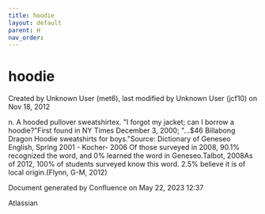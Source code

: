 ```yaml
---
title: hoodie
layout: default
parent: H
nav_order:
---
```


# hoodie

Created by  Unknown User (met6), last modified by  Unknown User (jcf10) on Nov 18, 2012

n. A hooded pullover sweatshirtex. &quot;I forgot my jacket; can I borrow a hoodie?&quot;First found in NY Times December 3, 2000; &quot;...$46 Billabong Dragon Hoodie sweatshirts for boys.&quot;Source: Dictionary of Geneseo English, Spring 2001 - Kocher- 2006 Of those surveyed in 2008, 90.1% recognized the word, and 0% learned the word in Geneseo.Talbot, 2008As of 2012, 100% of students surveyed know this word. 2.5% believe it is of local origin.(Flynn, G-M, 2012)

Document generated by Confluence on May 22, 2023 12:37

Atlassian
